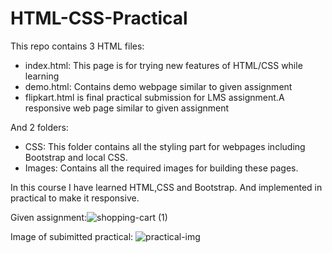 # HTML-CSS-Practical

This repo contains 3 HTML files:
  - index.html: This page is for trying new features of HTML/CSS while learning
  - demo.html: Contains demo webpage similar to given assignment
  - flipkart.html is final practical submission for LMS assignment.A responsive web page similar to given assignment
  
 And 2 folders:
  - CSS: This folder contains all the styling part for webpages including Bootstrap and local CSS.
  - Images: Contains all the required images for building these pages.
  
  In this course I have learned HTML,CSS and Bootstrap. And implemented in practical to make it responsive.
  
  Given assignment:![shopping-cart (1)](https://user-images.githubusercontent.com/122267286/215061422-46f05e08-c57b-47ff-b6fe-9af6f6622602.png)

  Image of subimitted practical:
![practical-img](https://user-images.githubusercontent.com/122267286/215086892-2f7fafae-41e0-4462-92ed-5d0a6de43a81.jpg)
